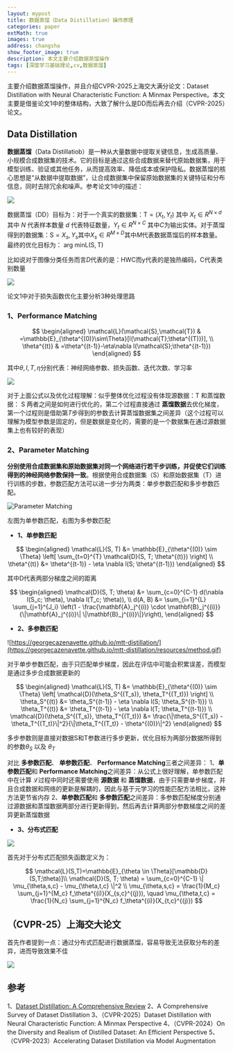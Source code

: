```yaml
---
layout: mypost
title: 数据蒸馏（Data Distillation）操作原理
categories: paper
extMath: true
images: true
address: changsha
show_footer_image: true
description: 本文主要介绍数据蒸馏操作
tags: [深度学习基础理论,cv,数据蒸馏]
---
```


主要介绍数据蒸馏操作，并且介绍CVPR-2025上海交大满分论文：Dataset Distillation with Neural Characteristic Function: A Minmax Perspective。本文主要是借鉴论文1中的整体结构，大致了解什么是DD而后再去介绍（CVPR-2025）论文。

## Data Distillation

**数据蒸馏**（Data Distillatiob）是一种从大量数据中提取关键信息，生成高质量、小规模合成数据集的技术。它的目标是通过这些合成数据来替代原始数据集，用于模型训练、验证或其他任务，从而提高效率、降低成本或保护隐私。数据蒸馏的核心思想是“从数据中提取数据”，让合成数据集中保留原始数据集的关键特征和分布信息，同时去除冗余和噪声。参考论文1中的描述：

![](https://s2.loli.net/2025/06/21/TIe7VApf2cDz1Fw.webp)

数据蒸馏（DD）目标为：对于一个真实的数据集：$\mathrm{T}=(X_t,Y_t)$ 其中 $X_t\in R^{N\times d}$ 其中 $N$ 代表样本数量 $d$ 代表特征数量，$Y_t\in R^{N\times C}$ 其中$C$为输出实体。对于蒸馏得到的数据集：$\mathrm{S}={X_s,Y_s}$其中$X_s\in R^{M\times D}$其中$M$代表数据蒸馏后的样本数量。最终的优化目标为： $\text{arg min} \mathrm{L}(\mathrm{S}, \mathrm{T})$

比如说对于图像分类任务而言$D$代表的是：HWC而y代表的是独热编码，C代表类别数量

![](https://s2.loli.net/2025/06/21/hkjof59eGIQOyqX.webp)

论文1中对于损失函数优化主要分析3种处理思路

### 1、Performance Matching

$$
\begin{aligned}
\mathcal{L}(\mathcal{S},\mathcal{T}) & =\mathbb{E}_{\theta^{(0)}\sim\Theta}[l(\mathcal{T};\theta^{(T)})], \\
\theta^{(t)} & =\theta^{(t-1)}-\eta\nabla l(\mathcal{S};\theta^{(t-1)})
\end{aligned}
$$

其中$\theta, l, T, \eta$分别代表：神经网络参数、损失函数、迭代次数、学习率

![](https://s2.loli.net/2025/06/21/beZiMlSaU3QqjHX.webp)

对于上面公式以及优化过程理解：似乎整体优化过程没有体现源数据：$\mathrm{T}$ 和蒸馏数据： $\mathrm{S}$ 两者之间是如何进行优化的，第二个过程直接通过 **蒸馏数据**去优化梯度，第一个过程则是借助第$T$步得到的参数去计算蒸馏数据集之间差异（这个过程可以理解为模型参数是固定的，但是数据是变化的，需要的是一个数据集在通过源数据集上也有较好的表现）

### 2、Parameter Matching

**分别使用合成数据集和原始数据集对同一个网络进行若干步训练，并促使它们训练得到的神经网络参数保持一致**。根据使用合成数据集（S）和原始数据集（T）进行训练的步数，参数匹配方法可以进一步分为两类：单步参数匹配和多步参数匹配。

![Parameter Matching](https://s2.loli.net/2025/06/21/EgVvIesf3tST9Ua.webp)

左图为单参数匹配，右图为多参数匹配

* **1、单参数匹配**

$$
\begin{aligned}
\mathcal{L}(S, T) &= \mathbb{E}_{\theta^{(0)} \sim \Theta} \left[ \sum_{t=0}^{T} \mathcal{D}(S, T; \theta^{(t)}) \right] \\
\theta^{(t)} &= \theta^{(t-1)} - \eta \nabla l(S; \theta^{(t-1)})
\end{aligned}
$$

其中$\mathrm{D}$代表两部分梯度之间的距离

$$
\begin{aligned}
\mathcal{D}(S, T; \theta) &= \sum_{c=0}^{C-1} d(\nabla l(S_c; \theta), \nabla l(T_c; \theta)), \\
d(A, B) &= \sum_{i=1}^{L} \sum_{j=1}^{J_i} \left(1 - \frac{\mathbf{A}_j^{(i)} \cdot \mathbf{B}_j^{(i)}}{\|\mathbf{A}_j^{(i)}\| \|\mathbf{B}_j^{(i)}\|}\right),
\end{aligned}
$$

* **2、多参数匹配**

![https://georgecazenavette.github.io/mtt-distillation/](https://georgecazenavette.github.io/mtt-distillation/resources/method.gif)


对于单步参数匹配，由于只匹配单步梯度，因此在评估中可能会积累误差，而模型是通过多步合成数据更新的

$$
\begin{aligned}
\mathcal{L}(S, T) &= \mathbb{E}_{\theta^{(0)} \sim \Theta} \left[ \mathcal{D}(\theta_S^{(T_s)}, \theta_T^{(T_t)}) \right] \\
\theta_S^{(t)} &= \theta_S^{(t-1)} - \eta \nabla l(S; \theta_S^{(t-1)}) \\
\theta_T^{(t)} &= \theta_T^{(t-1)} - \eta \nabla l(T; \theta_T^{(t-1)}) \\
\mathcal{D}(\theta_S^{(T_s)}, \theta_T^{(T_t)}) &= \frac{\|\theta_S^{(T_s)} - \theta_T^{(T_t)}\|^2}{\|\theta_T^{(T_t)} - \theta^{(0)}\|^2}
\end{aligned}
$$

多步参数则是直接对数据S和T参数进行多步更新，优化目标为两部分数据所得到的参数$\theta_S$ 以及 $\theta_ T$

对比 **多参数匹配**、 **单参数匹配**、 **Performance Matching**三者之间差异：
1、**单参数匹配**和 **Performance Matching**之间差异：从公式上很好理解，单参数匹配中在计算 $\mathcal{L}$过程中同时还需要使用 **源数据** 和 **蒸馏数据**，由于只需要单步梯度，并且合成数据和网络的更新是解耦的，因此与基于元学习的性能匹配方法相比，这种方法更节省内存
2、**单参数匹配**和 **多参数匹配**之间差异：多参数匹配梯度分别通过源数据和蒸馏数据两部分进行更新得到，然后再去计算两部分参数梯度之间的差异更新蒸馏数据

* **3、分布式匹配**

![](https://s2.loli.net/2025/06/21/r8Uh95CXKf3asSn.webp)

首先对于分布式匹配损失函数定义为：

$$
\mathcal{L}(S,T)=\mathbb{E}_{\theta \in \Theta}[\mathbb{D}(S,T;\theta)]\\
\mathcal{D}(S, T; \theta) = \sum_{c=0}^{C-1} \| \mu_{\theta,s,c} - \mu_{\theta,t,c} \|^2 \\
\mu_{\theta,s,c} = \frac{1}{M_c} \sum_{j=1}^{M_c} f_\theta^{(i)}(X_{s,c}^{(j)}), \quad \mu_{\theta,t,c} = \frac{1}{N_c} \sum_{j=1}^{N_c} f_\theta^{(i)}(X_{t,c}^{(j)})
$$


## （CVPR-25）上海交大论文

首先作者提到一点：通过分布式匹配进行数据蒸馏，容易导致无法获取分布的差异，进而导致效果不佳

![](https://s2.loli.net/2025/06/21/n8tTWkR47i2C3KM.webp)

## 参考
1、[Dataset Distillation: A Comprehensive Review](https://arxiv.org/pdf/2301.07014)
2、A Comprehensive Survey of Dataset Distillation
3、（CVPR-2025）Dataset Distillation with Neural Characteristic Function: A Minmax Perspective
4、（CVPR-2024）On the Diversity and Realism of Distilled Dataset: An Efficient Perspective
5、（CVPR-2023）Accelerating Dataset Distillation via Model Augmentation